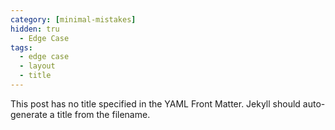 ```yaml
---
category: [minimal-mistakes]
hidden: tru
  - Edge Case
tags:
  - edge case
  - layout
  - title
---
```


This post has no title specified in the YAML Front Matter. Jekyll should auto-generate a title from the filename.
<!--stackedit_data:
eyJoaXN0b3J5IjpbMTcwMjUzMjc0NV19
-->

